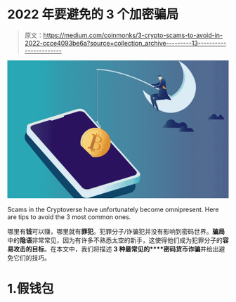 # 2022 年要避免的 3 个加密骗局

> 原文：<https://medium.com/coinmonks/3-crypto-scams-to-avoid-in-2022-ccce4093be6a?source=collection_archive---------13----------------------->

![](img/2d41b66206b4a7fcc615828aa4bde3ae.png)

Scams in the Cryptoverse have unfortunately become omnipresent. Here are tips to avoid the 3 most common ones.

哪里有**钱**可以赚，哪里就有**罪犯**。犯罪分子/诈骗犯并没有影响到密码世界。**骗局**中的**隐语**非常常见，因为有许多不熟悉太空的新手，这使得他们成为犯罪分子的**容易攻击的目标**。在本文中，我们将描述 **3 种最常见的****密码货币诈骗**并给出避免它们的技巧。

# 1.假钱包